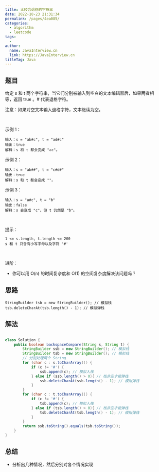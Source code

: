```yaml
---
title: 比较含退格的字符串
date: 2022-10-23 21:31:34
permalink: /pages/4ea085/
categories:
  - algorithm
  - leetcode
tags:
  - 
author: 
  name: JavaInterview.cn
  link: https://JavaInterview.cn
titleTag: Java
---
```


## 题目

给定 s 和 t 两个字符串，当它们分别被输入到空白的文本编辑器后，如果两者相等，返回 true 。# 代表退格字符。

注意：如果对空文本输入退格字符，文本继续为空。

 

示例 1：

    输入：s = "ab#c", t = "ad#c"
    输出：true
    解释：s 和 t 都会变成 "ac"。
示例 2：

    输入：s = "ab##", t = "c#d#"
    输出：true
    解释：s 和 t 都会变成 ""。
示例 3：

    输入：s = "a#c", t = "b"
    输出：false
    解释：s 会变成 "c"，但 t 仍然是 "b"。
 

提示：

    1 <= s.length, t.length <= 200
    s 和 t 只含有小写字母以及字符 '#'
 

进阶：

- 你可以用 O(n) 的时间复杂度和 O(1) 的空间复杂度解决该问题吗？


## 思路

    StringBuilder tsb = new StringBuilder(); // 模拟栈
    tsb.deleteCharAt(tsb.length() - 1); // 模拟弹栈
## 解法
```java

class Solution {
    public boolean backspaceCompare(String s, String t) {
        StringBuilder ssb = new StringBuilder(); // 模拟栈
        StringBuilder tsb = new StringBuilder(); // 模拟栈
        // 分别处理两个 String
        for (char c : s.toCharArray()) {
            if (c != '#') {
                ssb.append(c); // 模拟入栈
            } else if (ssb.length() > 0){ // 栈非空才能弹栈
                ssb.deleteCharAt(ssb.length() - 1); // 模拟弹栈
            }
        }
        for (char c : t.toCharArray()) {
            if (c != '#') {
                tsb.append(c); // 模拟入栈
            } else if (tsb.length() > 0){ // 栈非空才能弹栈
                tsb.deleteCharAt(tsb.length() - 1); // 模拟弹栈
            }
        }
        return ssb.toString().equals(tsb.toString());
    }
}
```

## 总结

- 分析出几种情况，然后分别对各个情况实现 

